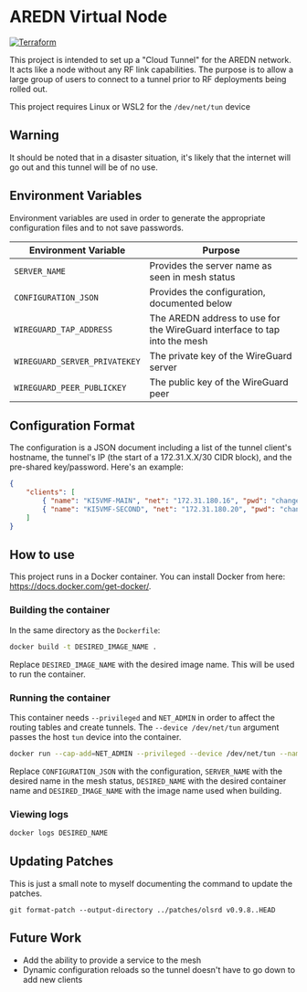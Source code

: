 # AREDN Virtual Node

[![Terraform](https://github.com/USA-RedDragon/aredn-virtual-node/actions/workflows/terraform.yaml/badge.svg)](https://github.com/USA-RedDragon/aredn-virtual-node/actions/workflows/terraform.yaml)

This project is intended to set up a "Cloud Tunnel" for the AREDN network. It acts like a node without any RF link capabilities. The purpose is to allow a large group of users to connect to a tunnel prior to RF deployments being rolled out.

This project requires Linux or WSL2 for the `/dev/net/tun` device

## Warning

It should be noted that in a disaster situation, it's likely that the internet will go out and this tunnel will be of no use.

## Environment Variables

Environment variables are used in order to generate the appropriate configuration files and to not save passwords.

|     Environment Variable      |                                  Purpose                                  |
| ----------------------------- | ------------------------------------------------------------------------- |
| `SERVER_NAME`                 | Provides the server name as seen in mesh status                           |
| `CONFIGURATION_JSON`          | Provides the configuration, documented below                              |
| `WIREGUARD_TAP_ADDRESS`       | The AREDN address to use for the WireGuard interface to tap into the mesh |
| `WIREGUARD_SERVER_PRIVATEKEY` | The private key of the WireGuard server                                   |
| `WIREGUARD_PEER_PUBLICKEY`    | The public key of the WireGuard peer                                      |

## Configuration Format

The configuration is a JSON document including a list of the tunnel client's hostname, the tunnel's IP (the start of a 172.31.X.X/30 CIDR block), and the pre-shared key/password. Here's an example:

```json
{
    "clients": [
        { "name": "KI5VMF-MAIN", "net": "172.31.180.16", "pwd": "changeme"},
        { "name": "KI5VMF-SECOND", "net": "172.31.180.20", "pwd": "changemetoo"}
    ]
}
```

## How to use

This project runs in a Docker container. You can install Docker from here: <https://docs.docker.com/get-docker/>.

### Building the container

In the same directory as the `Dockerfile`:

```bash
docker build -t DESIRED_IMAGE_NAME .
```

Replace `DESIRED_IMAGE_NAME` with the desired image name. This will be used to run the container.

### Running the container

This container needs `--privileged` and `NET_ADMIN` in order to affect the routing tables and create tunnels.
The `--device /dev/net/tun` argument passes the host `tun` device into the container.

```bash
docker run --cap-add=NET_ADMIN --privileged --device /dev/net/tun --name DESIRED_NAME -p 5525:5525 -e SERVER_NAME="NOCALL-TEST" -e CONFIGURATION_JSON='{"clients":[{"name":"KI5VMF-MAIN","net":"172.31.180.16","pwd":"changeme"}]}' -d DESIRED_IMAGE_NAME
```

Replace `CONFIGURATION_JSON` with the configuration, `SERVER_NAME` with the desired name in the mesh status, `DESIRED_NAME` with the desired container name and `DESIRED_IMAGE_NAME` with the image name used when building.

### Viewing logs

```bash
docker logs DESIRED_NAME
```

## Updating Patches

This is just a small note to myself documenting the command to update the patches.

`git format-patch --output-directory ../patches/olsrd v0.9.8..HEAD`

## Future Work

* Add the ability to provide a service to the mesh
* Dynamic configuration reloads so the tunnel doesn't have to go down to add new clients
